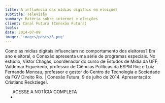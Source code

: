 ```yaml
---
title: A influência das mídias digitais em eleições
subtitle: Televisão
summary: Matéria sobre internet e eleições
client: Canal Futura (Conexão Futura)
tools: 
date: 2014-07-09
image: 'images/posts/6.png'
---
```


Como as mídias digitais influenciam no comportamento dos eleitores? Em ano eleitoral, o Conexão apresenta uma série de programas especiais. No estúdio, Viktor Chagas, coordenador do curso de Estudos de Mídia da UFF; Valdemar Figueiredo, professor de Ciências Políticas da ESPM Rio; e Luiz Fernando Moncau, professor e gestor do Centro de Tecnologia e Sociedade da FGV Direito Rio. | Conexão Futura, 9 de julho de 2014. Apresentação: Cristiano Reckziegel.

<div class="post__share"><ul class="share__list list-reset">ACESSE A NOTÍCIA COMPLETA<li class="share__item" style="margin-left: 10px"><a class="share__link share__facebook" style="background: #fa5657" href="https://www.youtube.com/watch?v=MrDYxXyGr3Y" 
onclick=window.open(this.href, 'pop-up', 'left=20,top=20,width=500,height=500,toolbar=1,resizable=0'); return false;" title="Link" rel="nofollow"><i class="fa-solid fa-link"></i></a></li></ul></div>
<!-- <div class="gallery-box"><div class="gallery"><img src="/clipping/images/example-1.jpg" loading="lazy" alt="Project"><img src="/clipping/images/example-2.jpg" loading="lazy" alt="Project"></div><em>Gallery / <a href="https://www.freepik.com/" target="_blank">Freepic</a></em></div> -->